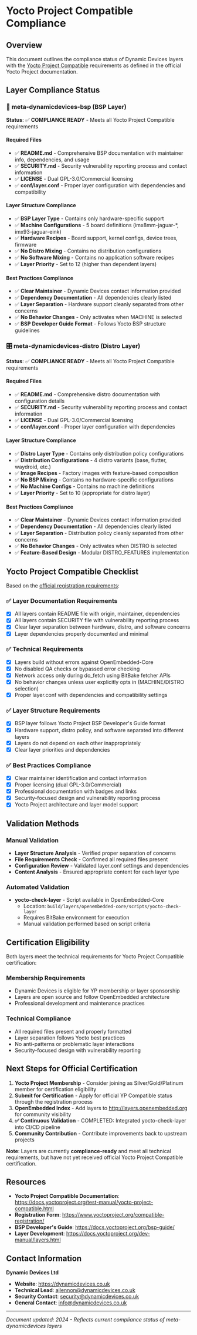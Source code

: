 # Yocto Project Compatible Compliance

## Overview

This document outlines the compliance status of Dynamic Devices layers with the [Yocto Project Compatible](https://docs.yoctoproject.org/test-manual/yocto-project-compatible.html) requirements as defined in the official Yocto Project documentation.

## Layer Compliance Status

### 🔧 **meta-dynamicdevices-bsp** (BSP Layer)

**Status**: ✅ **COMPLIANCE READY** - Meets all Yocto Project Compatible requirements

#### Required Files
- ✅ **README.md** - Comprehensive BSP documentation with maintainer info, dependencies, and usage
- ✅ **SECURITY.md** - Security vulnerability reporting process and contact information  
- ✅ **LICENSE** - Dual GPL-3.0/Commercial licensing
- ✅ **conf/layer.conf** - Proper layer configuration with dependencies and compatibility

#### Layer Structure Compliance
- ✅ **BSP Layer Type** - Contains only hardware-specific support
- ✅ **Machine Configurations** - 5 board definitions (imx8mm-jaguar-*, imx93-jaguar-eink)
- ✅ **Hardware Recipes** - Board support, kernel configs, device trees, firmware
- ✅ **No Distro Mixing** - Contains no distribution configurations
- ✅ **No Software Mixing** - Contains no application software recipes
- ✅ **Layer Priority** - Set to 12 (higher than dependent layers)

#### Best Practices Compliance
- ✅ **Clear Maintainer** - Dynamic Devices contact information provided
- ✅ **Dependency Documentation** - All dependencies clearly listed
- ✅ **Layer Separation** - Hardware support cleanly separated from other concerns
- ✅ **No Behavior Changes** - Only activates when MACHINE is selected
- ✅ **BSP Developer Guide Format** - Follows Yocto BSP structure guidelines

### 🎛️ **meta-dynamicdevices-distro** (Distro Layer)

**Status**: ✅ **COMPLIANCE READY** - Meets all Yocto Project Compatible requirements

#### Required Files
- ✅ **README.md** - Comprehensive distro documentation with configuration details
- ✅ **SECURITY.md** - Security vulnerability reporting process and contact information
- ✅ **LICENSE** - Dual GPL-3.0/Commercial licensing  
- ✅ **conf/layer.conf** - Proper layer configuration with dependencies

#### Layer Structure Compliance
- ✅ **Distro Layer Type** - Contains only distribution policy configurations
- ✅ **Distribution Configurations** - 4 distro variants (base, flutter, waydroid, etc.)
- ✅ **Image Recipes** - Factory images with feature-based composition
- ✅ **No BSP Mixing** - Contains no hardware-specific configurations
- ✅ **No Machine Configs** - Contains no machine definitions
- ✅ **Layer Priority** - Set to 10 (appropriate for distro layer)

#### Best Practices Compliance
- ✅ **Clear Maintainer** - Dynamic Devices contact information provided
- ✅ **Dependency Documentation** - All dependencies clearly listed
- ✅ **Layer Separation** - Distribution policy cleanly separated from other concerns
- ✅ **No Behavior Changes** - Only activates when DISTRO is selected
- ✅ **Feature-Based Design** - Modular DISTRO_FEATURES implementation

## Yocto Project Compatible Checklist

Based on the [official registration requirements](https://www.yoctoproject.org/compatible-registration/):

### ✅ **Layer Documentation Requirements**
- [x] All layers contain README file with origin, maintainer, dependencies
- [x] All layers contain SECURITY file with vulnerability reporting process
- [x] Clear layer separation between hardware, distro, and software concerns
- [x] Layer dependencies properly documented and minimal

### ✅ **Technical Requirements**  
- [x] Layers build without errors against OpenEmbedded-Core
- [x] No disabled QA checks or bypassed error checking
- [x] Network access only during do_fetch using BitBake fetcher APIs
- [x] No behavior changes unless user explicitly opts in (MACHINE/DISTRO selection)
- [x] Proper layer.conf with dependencies and compatibility settings

### ✅ **Layer Structure Requirements**
- [x] BSP layer follows Yocto Project BSP Developer's Guide format
- [x] Hardware support, distro policy, and software separated into different layers
- [x] Layers do not depend on each other inappropriately
- [x] Clear layer priorities and dependencies

### ✅ **Best Practices Compliance**
- [x] Clear maintainer identification and contact information
- [x] Proper licensing (dual GPL-3.0/Commercial)
- [x] Professional documentation with badges and links
- [x] Security-focused design and vulnerability reporting process
- [x] Yocto Project architecture and layer model support

## Validation Methods

### Manual Validation
- **Layer Structure Analysis** - Verified proper separation of concerns
- **File Requirements Check** - Confirmed all required files present
- **Configuration Review** - Validated layer.conf settings and dependencies
- **Content Analysis** - Ensured appropriate content for each layer type

### Automated Validation
- **yocto-check-layer** - Script available in OpenEmbedded-Core
  - Location: `build/layers/openembedded-core/scripts/yocto-check-layer`
  - Requires BitBake environment for execution
  - Manual validation performed based on script criteria

## Certification Eligibility

Both layers meet the technical requirements for Yocto Project Compatible certification:

### **Membership Requirements**
- Dynamic Devices is eligible for YP membership or layer sponsorship
- Layers are open source and follow OpenEmbedded architecture
- Professional development and maintenance practices

### **Technical Compliance**
- All required files present and properly formatted
- Layer separation follows Yocto best practices  
- No anti-patterns or problematic layer interactions
- Security-focused design with vulnerability reporting

## Next Steps for Official Certification

1. **Yocto Project Membership** - Consider joining as Silver/Gold/Platinum member for certification eligibility
2. **Submit for Certification** - Apply for official YP Compatible status through the registration process
3. **OpenEmbedded Index** - Add layers to http://layers.openembedded.org for community visibility
4. **✅ Continuous Validation** - COMPLETED: Integrated yocto-check-layer into CI/CD pipeline
5. **Community Contribution** - Contribute improvements back to upstream projects

**Note**: Layers are currently **compliance-ready** and meet all technical requirements, but have not yet received official Yocto Project Compatible certification.

## Resources

- **Yocto Project Compatible Documentation**: https://docs.yoctoproject.org/test-manual/yocto-project-compatible.html
- **Registration Form**: https://www.yoctoproject.org/compatible-registration/
- **BSP Developer's Guide**: https://docs.yoctoproject.org/bsp-guide/
- **Layer Development**: https://docs.yoctoproject.org/dev-manual/layers.html

## Contact Information

**Dynamic Devices Ltd**
- **Website**: https://dynamicdevices.co.uk
- **Technical Lead**: ajlennon@dynamicdevices.co.uk  
- **Security Contact**: security@dynamicdevices.co.uk
- **General Contact**: info@dynamicdevices.co.uk

---

*Document updated: 2024 - Reflects current compliance status of meta-dynamicdevices layers*
